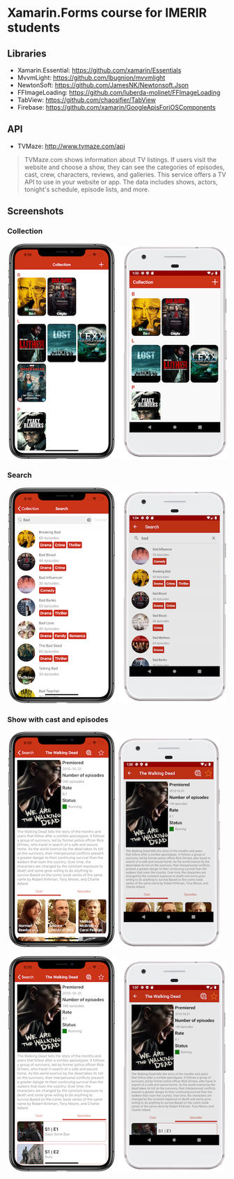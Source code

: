 # Xamarin.Forms course for IMERIR students

## Libraries
- Xamarin.Essential: https://github.com/xamarin/Essentials
- MvvmLight: https://github.com/lbugnion/mvvmlight
- NewtonSoft: https://github.com/JamesNK/Newtonsoft.Json
- FFImageLoading: https://github.com/luberda-molinet/FFImageLoading
- TabView: https://github.com/chaosifier/TabView
- Firebase: https://github.com/xamarin/GoogleApisForiOSComponents

## API
- TVMaze: http://www.tvmaze.com/api

> TVMaze.com shows information about TV listings. If users visit the website and choose a show, they can see the categories of episodes, cast, crew, characters, reviews, and galleries. This service offers a TV API to use in your website or app. The data includes shows, actors, tonight's schedule, episode lists, and more.

## Screenshots
### Collection
![alt text](https://github.com/Kingamattack/Xamarin-IMERIR-course/blob/master/Screenshots/ios_collection.png)
![alt text](https://github.com/Kingamattack/Xamarin-IMERIR-course/blob/master/Screenshots/android_collection.png)

### Search
![alt text](https://github.com/Kingamattack/Xamarin-IMERIR-course/blob/master/Screenshots/ios_search.png)
![alt text](https://github.com/Kingamattack/Xamarin-IMERIR-course/blob/master/Screenshots/android_search.png)

### Show with cast and episodes
![alt text](https://github.com/Kingamattack/Xamarin-IMERIR-course/blob/master/Screenshots/ios_cast.png)
![alt text](https://github.com/Kingamattack/Xamarin-IMERIR-course/blob/master/Screenshots/android_cast.png)

![alt text](https://github.com/Kingamattack/Xamarin-IMERIR-course/blob/master/Screenshots/ios_episodes.png)
![alt text](https://github.com/Kingamattack/Xamarin-IMERIR-course/blob/master/Screenshots/android_episodes.png)